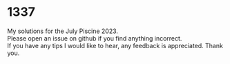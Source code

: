 # 1337
 My solutions for the July Piscine 2023. <br />
  Please open an issue on github if you find anything incorrect.<br/>
  If you have any tips I would like to hear, any feedback is appreciated. Thank you.
